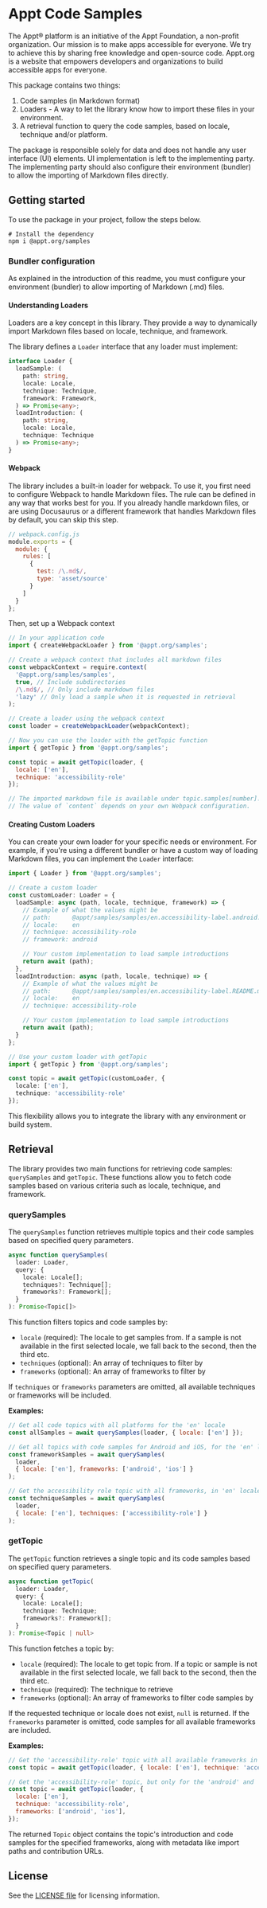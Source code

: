 # Appt Code Samples

The Appt® platform is an initiative of the Appt Foundation, a non-profit organization. Our mission is to make apps
accessible for everyone. We try to achieve this by sharing free knowledge and open-source code. Appt.org is a website
that empowers developers and organizations to build accessible apps for everyone.

This package contains two things:

1. Code samples (in Markdown format)
2. Loaders - A way to let the library know how to import these files in your environment.
3. A retrieval function to query the code samples, based on locale, technique and/or platform.

The package is responsible solely for data and does not handle any user interface (UI) elements. UI
implementation is left to the implementing party. The implementing party should also configure their environment
(bundler) to allow the importing of Markdown files directly.

## Getting started

To use the package in your project, follow the steps below.

```shell
# Install the dependency
npm i @appt.org/samples
```

### Bundler configuration

As explained in the introduction of this readme, you must configure your environment (bundler) to allow importing
of Markdown (.md) files.

#### Understanding Loaders

Loaders are a key concept in this library. They provide a way to dynamically import Markdown files based on locale,
technique, and framework.

The library defines a `Loader` interface that any loader must implement:

```typescript
interface Loader {
  loadSample: (
    path: string,
    locale: Locale,
    technique: Technique,
    framework: Framework,
  ) => Promise<any>;
  loadIntroduction: (
    path: string,
    locale: Locale,
    technique: Technique
  ) => Promise<any>;
}
```

#### Webpack

The library includes a built-in loader for webpack. To use it, you first need to configure Webpack to handle Markdown
files. The rule can be defined in any way that works best for you. If you already handle markdown files, or are using
Docusaurus or a different framework that handles Markdown files by default, you can skip this step.

```javascript
// webpack.config.js
module.exports = {
  module: {
    rules: [
      {
        test: /\.md$/,
        type: 'asset/source'
      }
    ]
  }
};
```

Then, set up a Webpack context

```javascript
// In your application code
import { createWebpackLoader } from '@appt.org/samples';

// Create a webpack context that includes all markdown files
const webpackContext = require.context(
  '@appt.org/samples/samples',
  true, // Include subdirectories
  /\.md$/, // Only include markdown files
  'lazy' // Only load a sample when it is requested in retrieval
);

// Create a loader using the webpack context
const loader = createWebpackLoader(webpackContext);

// Now you can use the loader with the getTopic function
import { getTopic } from '@appt.org/samples';

const topic = await getTopic(loader, {
  locale: ['en'],
  technique: 'accessibility-role'
});

// The imported markdown file is available under topic.samples[number].content.
// The value of `content` depends on your own Webpack configuration.
```

#### Creating Custom Loaders

You can create your own loader for your specific needs or environment. For example, if you're using a different bundler
or have a custom way of loading Markdown files, you can implement the `Loader` interface:

```typescript
import { Loader } from '@appt.org/samples';

// Create a custom loader
const customLoader: Loader = {
  loadSample: async (path, locale, technique, framework) => {
    // Example of what the values might be
    // path:      @appt/samples/samples/en.accessibility-label.android.md
    // locale:    en
    // technique: accessibility-role
    // framework: android

    // Your custom implementation to load sample introductions
    return await (path);
  },
  loadIntroduction: async (path, locale, technique) => {
    // Example of what the values might be
    // path:      @appt/samples/samples/en.accessibility-label.README.md
    // locale:    en
    // technique: accessibility-role

    // Your custom implementation to load sample introductions
    return await (path);
  }
};

// Use your custom loader with getTopic
import { getTopic } from '@appt.org/samples';

const topic = await getTopic(customLoader, {
  locale: ['en'],
  technique: 'accessibility-role'
});
```

This flexibility allows you to integrate the library with any environment or build system.

## Retrieval

The library provides two main functions for retrieving code samples: `querySamples` and `getTopic`. These functions allow you to fetch code samples based on various criteria such as locale, technique, and framework.

### querySamples

The `querySamples` function retrieves multiple topics and their code samples based on specified query parameters.

```typescript
async function querySamples(
  loader: Loader,
  query: {
    locale: Locale[];
    techniques?: Technique[];
    frameworks?: Framework[];
  }
): Promise<Topic[]>
```

This function filters topics and code samples by:
- `locale`      (required): The locale to get samples from. If a sample is not available in the first selected locale, we fall back to the second, then the third etc.
- `techniques`  (optional): An array of techniques to filter by
- `frameworks`  (optional): An array of frameworks to filter by

If `techniques` or `frameworks` parameters are omitted, all available techniques or frameworks will be included.

**Examples:**

```javascript
// Get all code topics with all platforms for the 'en' locale
const allSamples = await querySamples(loader, { locale: ['en'] });

// Get all topics with code samples for Android and iOS, for the 'en' locale
const frameworkSamples = await querySamples(
  loader,
  { locale: ['en'], frameworks: ['android', 'ios'] }
);

// Get the accessibility role topic with all frameworks, in 'en' locale
const techniqueSamples = await querySamples(
  loader,
  { locale: ['en'], techniques: ['accessibility-role'] }
);
```

### getTopic

The `getTopic` function retrieves a single topic and its code samples based on specified query parameters.

```typescript
async function getTopic(
  loader: Loader,
  query: {
    locale: Locale[];
    technique: Technique;
    frameworks?: Framework[];
  }
): Promise<Topic | null>
```

This function fetches a topic by:
- `locale`      (required): The locale to get topic from. If a topic or sample is not available in the first selected locale, we fall back to the second, then the third etc.
- `technique`   (required): The technique to retrieve
- `frameworks`  (optional): An array of frameworks to filter code samples by

If the requested technique or locale does not exist, `null` is returned. If the `frameworks` parameter is omitted, code samples for all available frameworks are included.

**Examples:**

```javascript
// Get the 'accessibility-role' topic with all available frameworks in 'en' locale
const topic = await getTopic(loader, { locale: ['en'], technique: 'accessibility-role' });

// Get the 'accessibility-role' topic, but only for the 'android' and 'ios' frameworks
const topic = await getTopic(loader, {
  locale: ['en'],
  technique: 'accessibility-role',
  frameworks: ['android', 'ios'],
});
```

The returned `Topic` object contains the topic's introduction and code samples for the specified frameworks, along with metadata like import paths and contribution URLs.

## License

See the [LICENSE file](./LICENSE) for licensing information.
